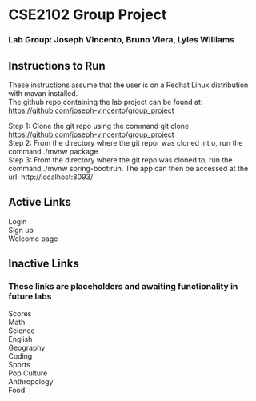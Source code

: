 # CSE2102 Group Project
### Lab Group: Joseph Vincento, Bruno Viera, Lyles Williams

## Instructions to Run
These instructions assume that the user is on a Redhat Linux distribution with mavan installed.  
The github repo containing the lab project can be found at: https://github.com/joseph-vincento/group_project  
  
Step 1: Clone the git repo using the command git clone https://github.com/joseph-vincento/group_project  
Step 2: From the directory where the git repor was cloned int o, run the command ./mvnw package  
Step 3: From the directory where the git repo was cloned to, run the command ./mvnw spring-boot:run. The app can then be accessed at the url: http://localhost:8093/  

## Active Links
Login   
Sign up    
Welcome page  

## Inactive Links
### These links are placeholders and awaiting functionality in future labs
Scores  
Math  
Science  
English  
Geography  
Coding  
Sports  
Pop Culture  
Anthropology  
Food  
